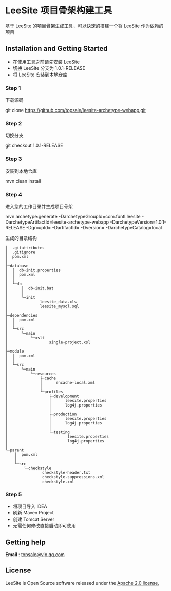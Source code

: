 # LeeSite 项目骨架构建工具

基于 LeeSite 的项目骨架生成工具，可以快速的搭建一个将 LeeSite 作为依赖的项目

## Installation and Getting Started

* 在使用工具之前请先安装 [LeeSite](https://github.com/topsale/leesite)
* 切换 LeeSite 分支为 1.0.1-RELEASE
* 将 LeeSite 安装到本地仓库

### Step 1

下载源码

git clone https://github.com/topsale/leesite-archetype-webapp.git

### Step 2

切换分支

git checkout 1.0.1-RELEASE

### Step 3

安装到本地仓库

mvn clean install

### Step 4

进入您的工作目录并生成项目骨架

mvn archetype:generate -DarchetypeGroupId=com.funtl.leesite -DarchetypeArtifactId=leesite-archetype-webapp -DarchetypeVersion=1.0.1-RELEASE -DgroupId=<your groupId> -DartifactId=<your artifactId> -Dversion=<your version> -DarchetypeCatalog=local

生成的目录结构

```
│  .gitattributes
│  .gitignore
│  pom.xml
│
├─database
│  │  db-init.properties
│  │  pom.xml
│  │
│  └─db
│      │  db-init.bat
│      │
│      └─init
│              leesite_data.xls
│              leesite_mysql.sql
│
├─dependencies
│  │  pom.xml
│  │
│  └─src
│      └─main
│          └─xslt
│                  single-project.xsl
│
├─module
│  │  pom.xml
│  │
│  └─src
│      └─main
│          └─resources
│              ├─cache
│              │      ehcache-local.xml
│              │
│              └─profiles
│                  ├─development
│                  │      leesite.properties
│                  │      log4j.properties
│                  │
│                  ├─production
│                  │      leesite.properties
│                  │      log4j.properties
│                  │
│                  └─testing
│                          leesite.properties
│                          log4j.properties
│
└─parent
    │  pom.xml
    │
    └─src
        └─checkstyle
                checkstyle-header.txt
                checkstyle-suppressions.xml
                checkstyle.xml
```

### Step 5

* 将项目导入 IDEA
* 刷新 Maven Project
* 创建 Tomcat Server
* 无需任何修改直接启动即可使用

## Getting help
**Email** : topsale@vip.qq.com

## License
LeeSite is Open Source software released under the [Apache 2.0 license.](http://www.apache.org/licenses/LICENSE-2.0.html)